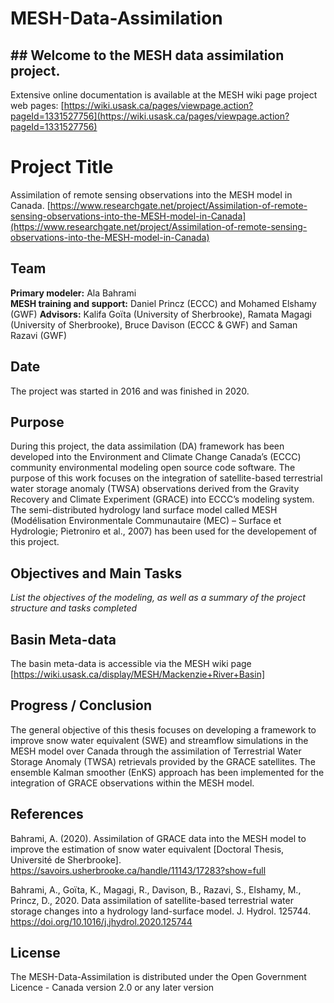 ﻿# MESH-Data-Assimilation
## ## Welcome to the MESH data assimilation project.

Extensive online documentation is available at the MESH wiki page project web pages:
[https://wiki.usask.ca/pages/viewpage.action?pageId=1331527756](https://wiki.usask.ca/pages/viewpage.action?pageId=1331527756)


# Project Title
Assimilation of remote sensing observations into the MESH model in Canada. [https://www.researchgate.net/project/Assimilation-of-remote-sensing-observations-into-the-MESH-model-in-Canada](https://www.researchgate.net/project/Assimilation-of-remote-sensing-observations-into-the-MESH-model-in-Canada)

## Team
**Primary modeler:** Ala Bahrami  
  **MESH training and support:** Daniel Princz (ECCC) and Mohamed Elshamy (GWF) 
  **Advisors:** Kalifa Goïta (University of Sherbrooke), Ramata Magagi (University of Sherbrooke), Bruce Davison (ECCC & GWF) and Saman Razavi (GWF)

## Date
The project was started in 2016 and was finished in 2020. 

## Purpose
During this project, the data assimilation (DA) framework has been developed into the Environment and Climate Change Canada’s (ECCC) community environmental modeling open source code software. The purpose of this work focuses on the integration of satellite-based terrestrial water storage anomaly (TWSA) observations derived from the Gravity Recovery and Climate Experiment (GRACE) into ECCC’s modeling system. The semi-distributed hydrology land surface model called MESH (Modélisation Environmentale Communautaire (MEC) – Surface et Hydrologie; Pietroniro et al., 2007) has been used for the developement of this project.

## Objectives and Main Tasks
  *List the objectives of the modeling, as well as a summary of the project structure and tasks completed*

## Basin Meta-data
The basin meta-data is accessible via the MESH wiki page [https://wiki.usask.ca/display/MESH/Mackenzie+River+Basin] 
## Progress / Conclusion
The general objective of this thesis focuses on developing a framework to improve snow water equivalent (SWE) and streamflow simulations in the MESH model over Canada through the assimilation of Terrestrial Water Storage Anomaly (TWSA) retrievals provided by the GRACE satellites. The ensemble Kalman smoother (EnKS) approach has been implemented for the integration of GRACE observations within the MESH model.

## References
Bahrami, A. (2020). Assimilation of GRACE data into the MESH model to improve the estimation of snow water equivalent [Doctoral Thesis, Université de Sherbrooke]. https://savoirs.usherbrooke.ca/handle/11143/17283?show=full

Bahrami, A., Goïta, K., Magagi, R., Davison, B., Razavi, S., Elshamy, M., Princz, D., 2020. Data assimilation of satellite-based terrestrial water storage changes into a hydrology land-surface model. J. Hydrol. 125744. https://doi.org/10.1016/j.jhydrol.2020.125744

## License 
The MESH-Data-Assimilation is distributed under the Open Government Licence - Canada
version 2.0 or any later version
